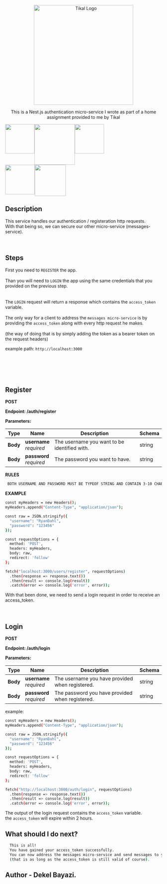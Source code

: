 <p align="center">
  <a href="https://www.tikalk.com/" target="blank"><img src="https://tkctl.tikalk.com/images/we-full-stack.png" width="320" alt="Tikal Logo" /></a>
</p>

[circleci-image]: https://img.shields.io/circleci/build/github/nestjs/nest/master?token=abc123def456
[circleci-url]: https://circleci.com/gh/nestjs/nest

  <p align="center">This is a Nest.js authentication micro-service I wrote as part of a home assignment provided to me by Tikal</p>
    <p align="center">

  <div align="center">
  <div style="display: flex;">
    <a href="#">
    <div style="display: flex;">
        <img href="localhost" src="https://camo.githubusercontent.com/0d358238ba8c67946e6555aad926b947e1a5048f/68747470733a2f2f6e6573746a732e636f6d2f696d672f6c6f676f5f746578742e737667" height="94"/> 
      <img src="https://i.ibb.co/tqHYP3q/pngwing-com.png" height="130"/> 
      <img src="https://upload.wikimedia.org/wikipedia/commons/thumb/d/d9/Node.js_logo.svg/1200px-Node.js_logo.svg.png"  height="94"/> 
  </div>  
        <div style="display: flex;">
     <img src="https://ky-solutions.fr/nuxt/img/typescript.5c70a1d.png" height="95"/> 
      <img src="https://logos-world.net/wp-content/uploads/2021/02/Docker-Logo-2013-2015.png" height="100"/> 
    </div>
    </a>
    </div>
</div>

## Description

This service handles our authentication / registeration http requests. <br>
With that being so, we can secure our other micro-service (messages-service). <br> <br><br>

## Steps

First you need to `REGISTER` the app. <br> <br>
Than you will need to `LOGIN` the app using the same credentials that you provided on the previous step. <br> <br>  
 The `LOGIN` request will return a response which contains the `access_token` variable. <br> <br>
The only way for a client to address the `messages micro-service` is by providing
the `access_token` along with every http request he makes. <br> <br>
(the way of doing that is by simply adding the token as a bearer token on the request headers)

example path: `http://localhost:3000` <br> <br>

<br><br><br>

## Register

**POST**

<b>Endpoint: /auth/register</b>

<b>Parameters:</b>

| Type     | Name                        | Description                                  | Schema |
| -------- | --------------------------- | -------------------------------------------- | ------ |
| **Body** | **username** <br>_required_ | The username you want to be identified with. | string |
| **Body** | **password** <br>_required_ | The password you want to have.               | string |

**RULES**

```bash
 BOTH USERNAME AND PASSWORD MUST BE TYPEOF STRING AND CONTAIN 3-10 CHARS AND SHALL NOT CONTAIN SPACES.
```

**EXAMPLE**

```bash
const myHeaders = new Headers();
myHeaders.append("Content-Type", "application/json");

const raw = JSON.stringify({
  "username": "RyanDahl",
  "password": "123456"
});

const requestOptions = {
  method: 'POST',
  headers: myHeaders,
  body: raw,
  redirect: 'follow'
};

fetch("localhost:3000/users/register", requestOptions)
  .then(response => response.text())
  .then(result => console.log(result))
  .catch(error => console.log('error', error));
```

With that been done, we need to send a login request in order to receive an access_token.
<br><br><br>

## Login

**POST**

<b>Endpoint: /auth/login</b>

<b>Parameters: </b>

| Type     | Name                        | Description                                     | Schema |
| -------- | --------------------------- | ----------------------------------------------- | ------ |
| **Body** | **username** <br>_required_ | The username you have provided when registered. | string |
| **Body** | **password** <br>_required_ | The password you have provided when registered. | string |

example:

```bash
const myHeaders = new Headers();
myHeaders.append("Content-Type", "application/json");

const raw = JSON.stringify({
  "username": "RyanDahl",
  "password": "123456"
});

const requestOptions = {
  method: 'POST',
  headers: myHeaders,
  body: raw,
  redirect: 'follow'
};

fetch("http://localhost:3000/auth/login", requestOptions)
  .then(response => response.text())
  .then(result => console.log(result))
  .catch(error => console.log('error', error));
```

The output of the login request contains the `access_token` variable. <br>
the `access_token` will expire within 2 hours.

## What should I do next?

```bash
  This is all!
  You have gained your access_token successfully.
  You can now address the messages micro-service and send messages to your friends!
  (that is as long as the access_token is still valid of course).
```

## Author - Dekel Bayazi.
